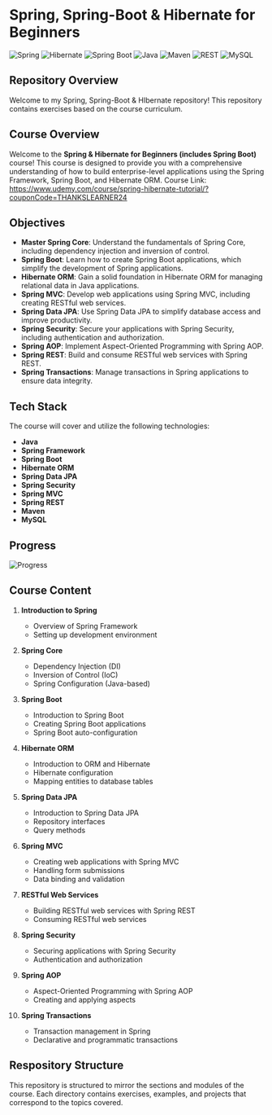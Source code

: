 # Spring, Spring-Boot & Hibernate for Beginners

![Spring](https://img.shields.io/badge/Spring-6DB33F?style=for-the-badge&logo=spring&logoColor=white)
![Hibernate](https://img.shields.io/badge/Hibernate-59666C?style=for-the-badge&logo=hibernate&logoColor=white)
![Spring Boot](https://img.shields.io/badge/Spring%20Boot-6DB33F?style=for-the-badge&logo=spring-boot&logoColor=white)
![Java](https://img.shields.io/badge/Java-ED8B00?style=for-the-badge&logo=java&logoColor=white)
![Maven](https://img.shields.io/badge/Maven-C71A36?style=for-the-badge&logo=apache-maven&logoColor=white)
![REST](https://img.shields.io/badge/REST-02569B?style=for-the-badge&logo=rest&logoColor=white)
![MySQL](https://img.shields.io/badge/MySQL-4479A1?style=for-the-badge&logo=mysql&logoColor=white)

## Repository Overview 

Welcome to my Spring, Spring-Boot & HIbernate repository! This repository contains exercises based on the course curriculum.

## Course Overview

Welcome to the **Spring & Hibernate for Beginners (includes Spring Boot)** course! This course is designed to provide you with a comprehensive understanding of how to build enterprise-level applications using the Spring Framework, Spring Boot, and Hibernate ORM.
Course Link: https://www.udemy.com/course/spring-hibernate-tutorial/?couponCode=THANKSLEARNER24

## Objectives

- **Master Spring Core**: Understand the fundamentals of Spring Core, including dependency injection and inversion of control.
- **Spring Boot**: Learn how to create Spring Boot applications, which simplify the development of Spring applications.
- **Hibernate ORM**: Gain a solid foundation in Hibernate ORM for managing relational data in Java applications.
- **Spring MVC**: Develop web applications using Spring MVC, including creating RESTful web services.
- **Spring Data JPA**: Use Spring Data JPA to simplify database access and improve productivity.
- **Spring Security**: Secure your applications with Spring Security, including authentication and authorization.
- **Spring AOP**: Implement Aspect-Oriented Programming with Spring AOP.
- **Spring REST**: Build and consume RESTful web services with Spring REST.
- **Spring Transactions**: Manage transactions in Spring applications to ensure data integrity.

## Tech Stack

The course will cover and utilize the following technologies:

- **Java**
- **Spring Framework**
- **Spring Boot**
- **Hibernate ORM**
- **Spring Data JPA**
- **Spring Security**
- **Spring MVC**
- **Spring REST**
- **Maven**
- **MySQL**

## Progress

![Progress](https://progress-bar.dev/90/?scale=396&title=Progress&width=500&color=babaca&suffix=%20videos%20completed)

## Course Content

1. **Introduction to Spring**
   - Overview of Spring Framework
   - Setting up development environment

2. **Spring Core**
   - Dependency Injection (DI)
   - Inversion of Control (IoC)
   - Spring Configuration (Java-based)

3. **Spring Boot**
   - Introduction to Spring Boot
   - Creating Spring Boot applications
   - Spring Boot auto-configuration

4. **Hibernate ORM**
   - Introduction to ORM and Hibernate
   - Hibernate configuration
   - Mapping entities to database tables

5. **Spring Data JPA**
   - Introduction to Spring Data JPA
   - Repository interfaces
   - Query methods

6. **Spring MVC**
   - Creating web applications with Spring MVC
   - Handling form submissions
   - Data binding and validation

7. **RESTful Web Services**
   - Building RESTful web services with Spring REST
   - Consuming RESTful web services

8. **Spring Security**
   - Securing applications with Spring Security
   - Authentication and authorization

9. **Spring AOP**
   - Aspect-Oriented Programming with Spring AOP
   - Creating and applying aspects

10. **Spring Transactions**
    - Transaction management in Spring
    - Declarative and programmatic transactions

## Respository Structure

This repository is structured to mirror the sections and modules of the course. Each directory contains exercises, examples, and projects that correspond to the topics covered.


